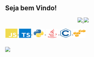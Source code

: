 ## Seja bem Vindo!
<div align="center">
  <a href="https://github.com/leandro-az">
  <img height="180em" src="https://github-readme-stats.vercel.app/api?username=leandro-az&show_icons=true&theme=dracula&include_all_commits=true&count_private=true"/>
  <img height="180em" src="https://github-readme-stats.vercel.app/api/top-langs/?username=leandro-az&layout=compact&langs_count=7&theme=dracula"/>
</div>
<div style="display: inline_block"><br>
  <img align="center" alt="Leo-Js" height="30" width="40" src="https://raw.githubusercontent.com/devicons/devicon/master/icons/javascript/javascript-plain.svg">
  <img align="center" alt="Leo-Ts" height="30" width="40" src="https://raw.githubusercontent.com/devicons/devicon/master/icons/typescript/typescript-plain.svg">
<img align="center" alt="Leo-Python" height="30" width="40" src="https://raw.githubusercontent.com/devicons/devicon/master/icons/python/python-original.svg">
<img align="center" alt="Leo-Java" height="30" width="40" src="https://raw.githubusercontent.com/devicons/devicon/master/icons/java/java-plain.svg">
<img align="center" alt="Leo-C" height="30" width="40" src="https://raw.githubusercontent.com/devicons/devicon/master/icons/c/c-line.svg">
<img align="center" alt="Leo-AWS" height="30" width="40" src="https://raw.githubusercontent.com/devicons/devicon/master/icons/amazonwebservices/amazonwebservices-original.svg">
</div>

  
  ##
 
<div> 
  <a href="https://www.linkedin.com/in/leandro-almeida-46815013b" target="_blank"><img src="https://img.shields.io/badge/-LinkedIn-%230077B5?style=for-the-badge&logo=linkedin&logoColor=white" target="_blank"></a> 
 
</div>
